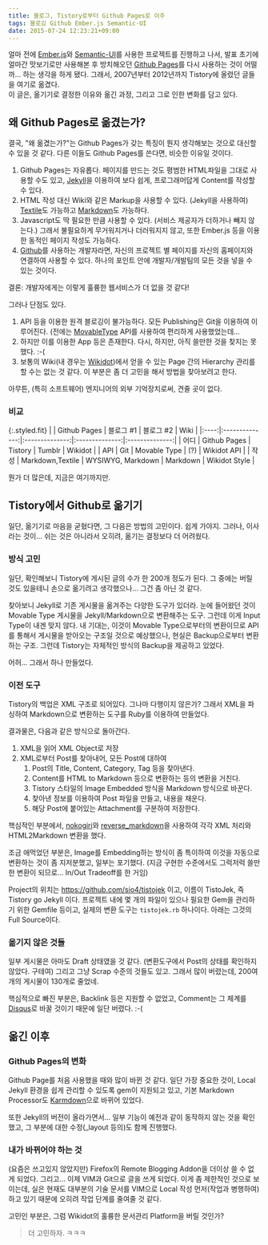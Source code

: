 ```yaml
---
title: 블로그, Tistory로부터 Github Pages로 이주
tags: 블로깅 Github Ember.js Semantic-UI
date: 2015-07-24 12:23:21+09:00
---
```

얼마 전에
[Ember.js](http://emberjs.com/)와
[Semantic-UI](http://semantic-ui.com/)를
사용한 프로젝트를 진행하고 나서, 발표 초기에 얼마간 맛보기로만 사용해본
후 방치해오던
[Github Pages](https://pages.github.com/)를
다시 사용하는 것이 어떨까... 하는 생각을 하게 됐다. 그래서, 2007년부터
2012년까지 Tistory에 올렸던 글들을 여기로 옮겼다.  
이 글은, 옮기기로 결정한 이유와 옮긴 과정, 그리고 그로 인한 변화를 담고 있다.

## 왜 Github Pages로 옮겼는가?

결국, "왜 옮겼는가?"는 Github Pages가 갖는 특징이 뭔지 생각해보는 것으로
대신할 수 있을 것 같다. 다른 이들도 Github Pages를 쓴다면, 비슷한 이유일
것이다.

1. Github Pages는 자유롭다. 페이지를 만드는 것도 평범한 HTML파일을 그대로
   사용할 수도 있고, [Jekyll](http://jekyllrb.com/)을 이용하여 보다 쉽게,
   프로그래머답게 Content를 작성할 수 있다.
1. HTML 작성 대신 Wiki와 같은 Markup을 사용할 수 있다. (Jekyll을 사용하여)
   [Textile](https://en.wikipedia.org/wiki/Textile_%28markup_language%29)도
   가능하고 [Markdown](https://en.wikipedia.org/wiki/Markdown)도 가능하다.
1. Javascript도 딱 필요한 만큼 사용할 수 있다. (서비스 제공자가 더하거나
   빼지 않는다.) 그래서 불필요하게 무거워지거나 더러워지지 않고, 또한
   Ember.js 등을 이용한 동적인 페이지 작성도 가능하다.
1. [Github](http://github.com)를 사용하는 개발자라면, 자신의 프로젝트 별
   페이지를 자신의 홈페이지와 연결하여 사용할 수 있다. 하나의 포인트 안에
   개발자/개발팀의 모든 것을 넣을 수 있는 것이다.

결론: 개발자에게는 이렇게 훌륭한 웹서비스가 더 없을 것 같다!

그러나 단점도 있다.

1. API 등을 이용한 원격 블로깅이 불가능하다. 모든 Publishing은 Git을
   이용하여 이루어진다. (전에는
   [MovableType](https://en.wikipedia.org/wiki/Movable_Type) API를
   사용하여 편리하게 사용했었는데...
1. 하지만 이를 이용한 App 등은 존재한다.
   다시, 하지만, 아직 쓸만한 것을 찾지는 못했다. :-(
1. 보통의 Wiki(내 경우는 [Wikidot](http://wikidot.com))에서 얻을 수 있는
   Page 간의 Hierarchy 관리를 할 수는 없는 것 같다. 이 부분은 좀 더
   고민을 해서 방법을 찾아보려고 한다.

아무튼, (특히 소프트웨어) 엔지니어의 외부 기억장치로써, 견줄 곳이 없다.

### 비교

{:.styled.fit}
|      | Github Pages   | 블로그 #1      | 블로그 #2      | Wiki           |
|:----:|:--------------:|:--------------:|:--------------:|:--------------:|
| 어디 | Github Pages   | Tistory        | Tumblr         | Wikidot        |
| API  | Git            | Movable Type   | (?)            | Wikidot API    |
| 작성 | Markdown,Textile | WYSIWYG, Markdown | Markdown  | Wikidot Style  |

뭔가 더 많은데, 지금은 여기까지만.

## Tistory에서 Github로 옮기기

일단, 옮기기로 마음을 굳혔다면, 그 다음은 방법의 고민이다. 쉽게 가야지.
그러나, 이사라는 것이... 쉬는 것은 아니라서 오히려, 옮기는 결정보다 더
어려웠다.

### 방식 고민

일단, 확인해보니 Tistory에 게시된 글의 수가 한 200개 정도가 된다. 그
중에는 버릴 것도 있을테니 손으로 옮기려고 생각했으나... 그건 좀 아닌 것
같다.

찾아보니 Jekyll로 기존 게시물을 옮겨주는 다양한 도구가 있더라. 눈에
들어왔던 것이 Movable Type 게시물을 Jekyll/Markdown으로 변환해주는 도구.
그런데 이게 Input Type이 내겐 맞지 않다. 내 기대는, 이것이 Movable
Type으로부터의 변환이므로 API를 통해서 게시물을 받아오는 구조일 것으로
예상했으나, 현실은 Backup으로부터 변환하는 구조. 그런데 Tistory는
자체적인 방식의 Backup을 제공하고 있었다.

어허... 그래서 하나 만들었다.

### 이전 도구

Tistory의 백업은 XML 구조로 되어있다. 그나마 다행이지 않은가? 그래서
XML을 파싱하여 Markdown으로 변환하는 도구를 Ruby를 이용하여 만들었다.

결과물은, 다음과 같은 방식으로 돌아간다.

1. XML을 읽어 XML Object로 저장
1. XML로부터 Post를 찾아내어, 모든 Post에 대하여
   1. Post의 Title, Content, Category, Tag 등을 찾아낸다.
   1. Content를 HTML to Markdown 등으로 변환하는 등의 변환을 거친다.
   1. Tistory 스타일의 Image Embedded 방식을 Markdown 방식으로 바꾼다.
   1. 찾아낸 정보를 이용하여 Post 파일을 만들고, 내용을 채운다.
   1. 해당 Post에 붙어있는 Attachment를 구분하여 저장한다.

핵심적인 부분에서,
[nokogiri](http://www.nokogiri.org/)와
[reverse_markdown](https://github.com/xijo/reverse_markdown)을
사용하여 각각 XML 처리와 HTML2Markdown 변환을 했다.

조금 애먹었던 부분은, Image를 Embedding하는 방식이 좀 특이하여 이것을
자동으로 변환하는 것이 좀 지저분했고, 일부는 포기했다. (지금 구현한
수준에서도 그럭저럭 쓸만한 변환이 되므로... In/Out Tradeoff를 한 거임)

Project의 위치는 <https://github.com/sio4/tistojek> 이고, 이름이
TistoJek, 즉 Tistory go Jekyll 이다. 프로젝트 내에 몇 개의 파일이
있으나 필요한 Gem을 관리하기 위한 Gemfile 등이고, 실제의 변환 도구는
`tistojek.rb` 하나이다. 아래는 그것의 Full Source이다.

<script src="http://gist-it.appspot.com/github/sio4/tistojek/blob/master/tistojek.rb"></script>


### 옮기지 않은 것들

일부 게시물은 아마도 Draft 상태였을 것 같다. (변환도구에서 Post의
상태를 확인하지 않았다. 구테여) 그리고 그냥 Scrap 수준의 것들도 있고.
그래서 많이 버렸는데, 200여개의 게시물이 130개로 줄었네.

핵심적으로 빠진 부분은, Backlink 등은 지원할 수 없었고, Comment는
그 체계를 [Disqus](https://disqus.com/)로 바꿀 것이기 때문에 일단
버렸다. :-(

## 옮긴 이후

### Github Pages의 변화

Github Page를 처음 사용했을 때와 많이 바뀐 것 같다. 일단 가장 중요한
것이, Local Jekyll 환경을 쉽게 관리할 수 있도록 gem이 지원되고 있고,
기본 Markdown Processor도
[Karmdown](http://kramdown.gettalong.org/)으로 바뀌어 있었다.

또한 Jekyll의 버전이 올라가면서... 일부 기능이 예전과 같이 동작하지
않는 것을 확인했고, 그 부분에 대한 수정(\_layout 등의)도 함께 진행했다.

### 내가 바뀌어야 하는 것

(요즘은 쓰고있지 않았지만) Firefox의 Remote Blogging Addon을 더이상
쓸 수 없게 되었다. 그리고... 이제 VIM과 Git으로 글을 쓰게 되었다.
이게 좀 제한적인 것으로 보이는데, 실은 현재도 대부분의 기술 문서를
VIM으로 Local 작성 먼저(작업과 병행하여) 하고 있기 때문에 오히려
작업 단계를 줄여줄 것 같다.

고민인 부분은, 그럼 Wikidot의 훌륭한 문서관리 Platform을 버릴 것인가?

> 더 고민하자. ㅋㅋㅋ

